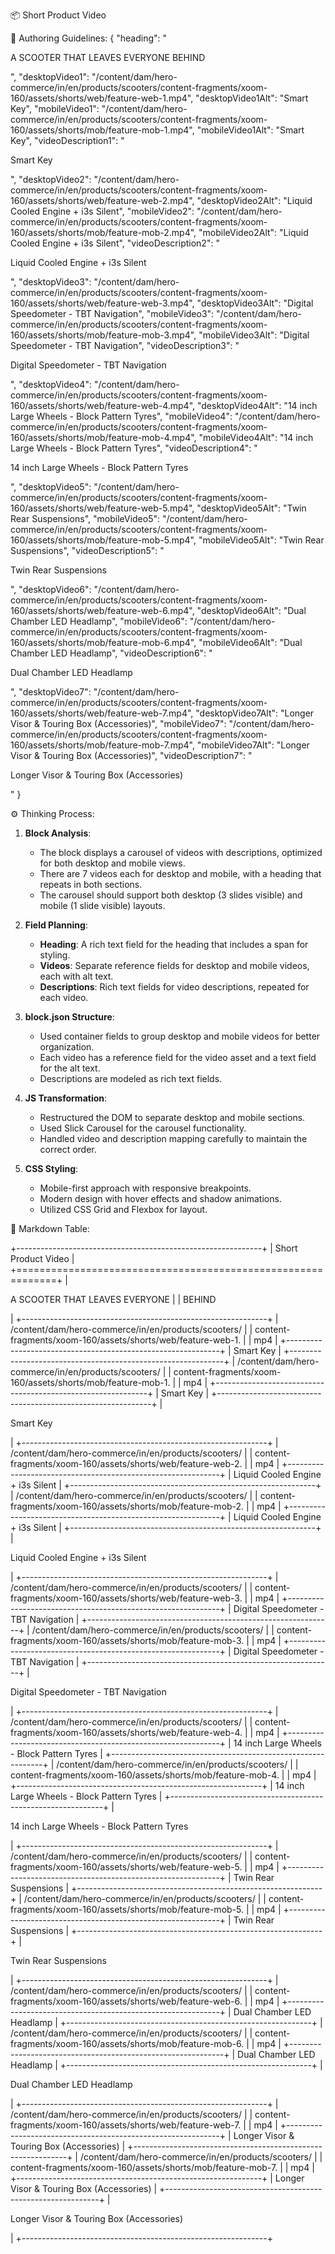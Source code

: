 
📦 Short Product Video

📝 Authoring Guidelines:
{
  "heading": "<p>A SCOOTER THAT <span class="ride">LEAVES EVERYONE BEHIND</span></p>",
  "desktopVideo1": "/content/dam/hero-commerce/in/en/products/scooters/content-fragments/xoom-160/assets/shorts/web/feature-web-1.mp4",
  "desktopVideo1Alt": "Smart Key",
  "mobileVideo1": "/content/dam/hero-commerce/in/en/products/scooters/content-fragments/xoom-160/assets/shorts/mob/feature-mob-1.mp4",
  "mobileVideo1Alt": "Smart Key",
  "videoDescription1": "<p>Smart Key</p>",
  "desktopVideo2": "/content/dam/hero-commerce/in/en/products/scooters/content-fragments/xoom-160/assets/shorts/web/feature-web-2.mp4",
  "desktopVideo2Alt": "Liquid Cooled Engine + i3s Silent",
  "mobileVideo2": "/content/dam/hero-commerce/in/en/products/scooters/content-fragments/xoom-160/assets/shorts/mob/feature-mob-2.mp4",
  "mobileVideo2Alt": "Liquid Cooled Engine + i3s Silent",
  "videoDescription2": "<p>Liquid Cooled Engine + i3s Silent</p>",
  "desktopVideo3": "/content/dam/hero-commerce/in/en/products/scooters/content-fragments/xoom-160/assets/shorts/web/feature-web-3.mp4",
  "desktopVideo3Alt": "Digital Speedometer - TBT Navigation",
  "mobileVideo3": "/content/dam/hero-commerce/in/en/products/scooters/content-fragments/xoom-160/assets/shorts/mob/feature-mob-3.mp4",
  "mobileVideo3Alt": "Digital Speedometer - TBT Navigation",
  "videoDescription3": "<p>Digital Speedometer - TBT Navigation</p>",
  "desktopVideo4": "/content/dam/hero-commerce/in/en/products/scooters/content-fragments/xoom-160/assets/shorts/web/feature-web-4.mp4",
  "desktopVideo4Alt": "14 inch Large Wheels - Block Pattern Tyres",
  "mobileVideo4": "/content/dam/hero-commerce/in/en/products/scooters/content-fragments/xoom-160/assets/shorts/mob/feature-mob-4.mp4",
  "mobileVideo4Alt": "14 inch Large Wheels - Block Pattern Tyres",
  "videoDescription4": "<p>14 inch Large Wheels - Block Pattern Tyres</p>",
  "desktopVideo5": "/content/dam/hero-commerce/in/en/products/scooters/content-fragments/xoom-160/assets/shorts/web/feature-web-5.mp4",
  "desktopVideo5Alt": "Twin Rear Suspensions",
  "mobileVideo5": "/content/dam/hero-commerce/in/en/products/scooters/content-fragments/xoom-160/assets/shorts/mob/feature-mob-5.mp4",
  "mobileVideo5Alt": "Twin Rear Suspensions",
  "videoDescription5": "<p>Twin Rear Suspensions</p>",
  "desktopVideo6": "/content/dam/hero-commerce/in/en/products/scooters/content-fragments/xoom-160/assets/shorts/web/feature-web-6.mp4",
  "desktopVideo6Alt": "Dual Chamber LED Headlamp",
  "mobileVideo6": "/content/dam/hero-commerce/in/en/products/scooters/content-fragments/xoom-160/assets/shorts/mob/feature-mob-6.mp4",
  "mobileVideo6Alt": "Dual Chamber LED Headlamp",
  "videoDescription6": "<p>Dual Chamber LED Headlamp</p>",
  "desktopVideo7": "/content/dam/hero-commerce/in/en/products/scooters/content-fragments/xoom-160/assets/shorts/web/feature-web-7.mp4",
  "desktopVideo7Alt": "Longer Visor & Touring Box (Accessories)",
  "mobileVideo7": "/content/dam/hero-commerce/in/en/products/scooters/content-fragments/xoom-160/assets/shorts/mob/feature-mob-7.mp4",
  "mobileVideo7Alt": "Longer Visor & Touring Box (Accessories)",
  "videoDescription7": "<p>Longer Visor & Touring Box (Accessories)</p>"
}

⚙️ Thinking Process:

1. **Block Analysis**:
   - The block displays a carousel of videos with descriptions, optimized for both desktop and mobile views.
   - There are 7 videos each for desktop and mobile, with a heading that repeats in both sections.
   - The carousel should support both desktop (3 slides visible) and mobile (1 slide visible) layouts.

2. **Field Planning**:
   - **Heading**: A rich text field for the heading that includes a span for styling.
   - **Videos**: Separate reference fields for desktop and mobile videos, each with alt text.
   - **Descriptions**: Rich text fields for video descriptions, repeated for each video.

3. **block.json Structure**:
   - Used container fields to group desktop and mobile videos for better organization.
   - Each video has a reference field for the video asset and a text field for the alt text.
   - Descriptions are modeled as rich text fields.

4. **JS Transformation**:
   - Restructured the DOM to separate desktop and mobile sections.
   - Used Slick Carousel for the carousel functionality.
   - Handled video and description mapping carefully to maintain the correct order.

5. **CSS Styling**:
   - Mobile-first approach with responsive breakpoints.
   - Modern design with hover effects and shadow animations.
   - Utilized CSS Grid and Flexbox for layout.

📄 Markdown Table:

+-------------------------------------------------------------+
| Short Product Video                                          |
+=============================================================+
| <p>A SCOOTER THAT <span class="ride">LEAVES EVERYONE        |
| BEHIND</span></p>                                            |
+-------------------------------------------------------------+
| /content/dam/hero-commerce/in/en/products/scooters/          |
| content-fragments/xoom-160/assets/shorts/web/feature-web-1. |
| mp4                                                         |
+-------------------------------------------------------------+
| Smart Key                                                   |
+-------------------------------------------------------------+
| /content/dam/hero-commerce/in/en/products/scooters/          |
| content-fragments/xoom-160/assets/shorts/mob/feature-mob-1. |
| mp4                                                         |
+-------------------------------------------------------------+
| Smart Key                                                   |
+-------------------------------------------------------------+
| <p>Smart Key</p>                                             |
+-------------------------------------------------------------+
| /content/dam/hero-commerce/in/en/products/scooters/          |
| content-fragments/xoom-160/assets/shorts/web/feature-web-2. |
| mp4                                                         |
+-------------------------------------------------------------+
| Liquid Cooled Engine + i3s Silent                           |
+-------------------------------------------------------------+
| /content/dam/hero-commerce/in/en/products/scooters/          |
| content-fragments/xoom-160/assets/shorts/mob/feature-mob-2. |
| mp4                                                         |
+-------------------------------------------------------------+
| Liquid Cooled Engine + i3s Silent                           |
+-------------------------------------------------------------+
| <p>Liquid Cooled Engine + i3s Silent</p>                    |
+-------------------------------------------------------------+
| /content/dam/hero-commerce/in/en/products/scooters/          |
| content-fragments/xoom-160/assets/shorts/web/feature-web-3. |
| mp4                                                         |
+-------------------------------------------------------------+
| Digital Speedometer - TBT Navigation                         |
+-------------------------------------------------------------+
| /content/dam/hero-commerce/in/en/products/scooters/          |
| content-fragments/xoom-160/assets/shorts/mob/feature-mob-3. |
| mp4                                                         |
+-------------------------------------------------------------+
| Digital Speedometer - TBT Navigation                         |
+-------------------------------------------------------------+
| <p>Digital Speedometer - TBT Navigation</p>                 |
+-------------------------------------------------------------+
| /content/dam/hero-commerce/in/en/products/scooters/          |
| content-fragments/xoom-160/assets/shorts/web/feature-web-4. |
| mp4                                                         |
+-------------------------------------------------------------+
| 14 inch Large Wheels - Block Pattern Tyres                  |
+-------------------------------------------------------------+
| /content/dam/hero-commerce/in/en/products/scooters/          |
| content-fragments/xoom-160/assets/shorts/mob/feature-mob-4. |
| mp4                                                         |
+-------------------------------------------------------------+
| 14 inch Large Wheels - Block Pattern Tyres                  |
+-------------------------------------------------------------+
| <p>14 inch Large Wheels - Block Pattern Tyres</p>          |
+-------------------------------------------------------------+
| /content/dam/hero-commerce/in/en/products/scooters/          |
| content-fragments/xoom-160/assets/shorts/web/feature-web-5. |
| mp4                                                         |
+-------------------------------------------------------------+
| Twin Rear Suspensions                                       |
+-------------------------------------------------------------+
| /content/dam/hero-commerce/in/en/products/scooters/          |
| content-fragments/xoom-160/assets/shorts/mob/feature-mob-5. |
| mp4                                                         |
+-------------------------------------------------------------+
| Twin Rear Suspensions                                       |
+-------------------------------------------------------------+
| <p>Twin Rear Suspensions</p>                                |
+-------------------------------------------------------------+
| /content/dam/hero-commerce/in/en/products/scooters/          |
| content-fragments/xoom-160/assets/shorts/web/feature-web-6. |
| mp4                                                         |
+-------------------------------------------------------------+
| Dual Chamber LED Headlamp                                   |
+-------------------------------------------------------------+
| /content/dam/hero-commerce/in/en/products/scooters/          |
| content-fragments/xoom-160/assets/shorts/mob/feature-mob-6. |
| mp4                                                         |
+-------------------------------------------------------------+
| Dual Chamber LED Headlamp                                   |
+-------------------------------------------------------------+
| <p>Dual Chamber LED Headlamp</p>                           |
+-------------------------------------------------------------+
| /content/dam/hero-commerce/in/en/products/scooters/          |
| content-fragments/xoom-160/assets/shorts/web/feature-web-7. |
| mp4                                                         |
+-------------------------------------------------------------+
| Longer Visor & Touring Box (Accessories)                   |
+-------------------------------------------------------------+
| /content/dam/hero-commerce/in/en/products/scooters/          |
| content-fragments/xoom-160/assets/shorts/mob/feature-mob-7. |
| mp4                                                         |
+-------------------------------------------------------------+
| Longer Visor & Touring Box (Accessories)                   |
+-------------------------------------------------------------+
| <p>Longer Visor & Touring Box (Accessories)</p>           |
+-------------------------------------------------------------+
    